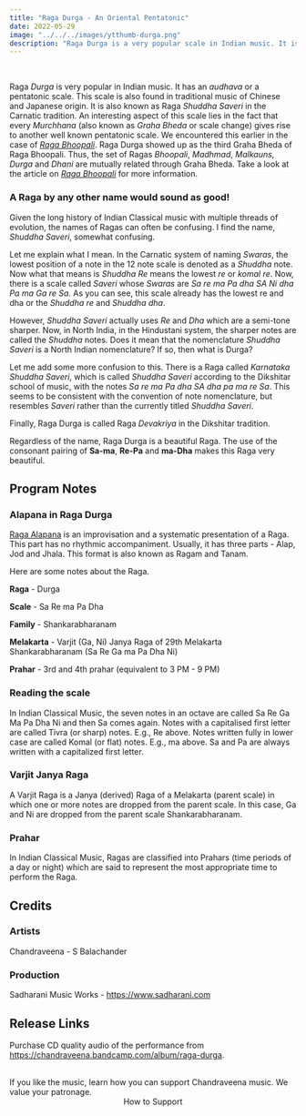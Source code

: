 ```yaml
---
title: "Raga Durga - An Oriental Pentatonic"
date: 2022-05-29
image: "../../../images/ytthumb-durga.png"
description: "Raga Durga is a very popular scale in Indian music. It is traditionally performed during the late-evening hours of the day. This scale can also be found in the traditional music of China, Japan."
---
```


<you-tube videoid="LAMHaalo330"></you-tube>
<br>

Raga *Durga* is very popular in Indian music. It has an *audhava* or a pentatonic scale. This scale is also found in traditional music of Chinese and Japanese origin. It is also known as Raga *Shuddha Saveri* in the Carnatic tradition. An interesting aspect of this scale lies in the fact that every *Murchhana* (also known as *Graha Bheda* or scale change) gives rise to another well known pentatonic scale. We encountered this earlier in the case of [*Raga Bhoopali*](/blog/r12-bhupali/). Raga Durga showed up as the third Graha Bheda of Raga Bhoopali. Thus, the set of Ragas *Bhoopali*, *Madhmad*, *Malkauns*, *Durga* and *Dhani* are mutually related through Graha Bheda. Take a look at the article on [*Raga Bhoopali*](/blog/r12-bhupali/) for more information.

### A Raga by any other name would sound as good!

Given the long history of Indian Classical music with multiple threads of evolution, the names of Ragas can often be confusing. I find the name, *Shuddha Saveri*, somewhat confusing.

Let me explain what I mean. In the Carnatic system of naming *Swaras*, the lowest position of a note in the 12 note scale is denoted as a *Shuddha* note. Now what that means is *Shuddha Re* means the lowest *re* or *komal re*. Now, there is a scale called *Saveri* whose *Swaras* are *Sa re ma Pa dha SA Ni dha Pa ma Ga re Sa*. As you can see, this scale already has the lowest re and dha or the *Shuddha re* and *Shuddha dha*.

However, *Shuddha Saveri* actually uses *Re* and *Dha* which are a semi-tone sharper. Now, in North India, in the Hindustani system, the sharper notes are called the *Shuddha* notes. Does it mean that the nomenclature *Shuddha Saveri* is a North Indian nomenclature? If so, then what is Durga?

Let me add some more confusion to this. There is a Raga called *Karnataka Shuddha Saveri*, which is called *Shuddha Saveri* according to the Dikshitar school of music, with the notes *Sa re ma Pa dha SA dha pa ma re Sa*. This seems to be consistent with the convention of note nomenclature, but resembles *Saveri* rather than the currently titled *Shuddha Saveri*.

Finally, Raga Durga is called Raga *Devakriya* in the Dikshitar tradition.

Regardless of the name, Raga Durga is a beautiful Raga. The use of the consonant pairing of **Sa-ma**, **Re-Pa** and **ma-Dha** makes this Raga very beautiful.

## Program Notes

### Alapana in Raga Durga
[Raga Alapana](/blog/raga-alapana/) is an improvisation and a systematic presentation of a Raga. This part has no rhythmic accompaniment. Usually, it has three parts - Alap, Jod and Jhala. This format is also known as Ragam and Tanam. 

Here are some notes about the Raga.

**Raga** - Durga

**Scale** - Sa Re ma Pa Dha

**Family** - Shankarabharanam

**Melakarta** - Varjit (Ga, Ni) Janya Raga of 29th Melakarta Shankarabharanam (Sa Re Ga ma Pa Dha Ni)

**Prahar** - 3rd and 4th prahar (equivalent to 3 PM - 9 PM)

### Reading the scale
In Indian Classical Music, the seven notes in an octave are called Sa Re Ga Ma Pa Dha Ni and then Sa comes again. Notes with a capitalised first letter are called Tivra (or sharp) notes. E.g., Re above. Notes written fully in lower case are called Komal (or flat) notes. E.g., ma above. Sa and Pa are always written with a capitalized first letter.

### Varjit Janya Raga
A Varjit Raga is a Janya (derived) Raga of a Melakarta (parent scale) in which one or more notes are dropped from the parent scale. In this case, Ga and Ni are dropped from the parent scale Shankarabharanam.

### Prahar
In Indian Classical Music, Ragas are classified into Prahars (time periods of a day or night) which are said to represent the most appropriate time to perform the Raga.


## Credits
### Artists
Chandraveena - S Balachander


### Production
Sadharani Music Works - https://www.sadharani.com

## Release Links

Purchase CD quality audio of the performance from https://chandraveena.bandcamp.com/album/raga-durga.

<br>

<notice-box>
If you like the music, learn how you can support Chandraveena music. We value your patronage.
<div style="text-align:center">
<my-button to="/support/">How to Support</my-button>
</div>
</notice-box>
